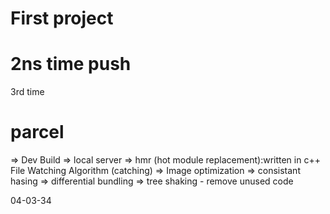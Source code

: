 # First project 
# 2ns time push

3rd time

# parcel
=> Dev Build
=> local server
=> hmr (hot module replacement):written in c++
   File Watching Algorithm  (catching)
=> Image optimization
=> consistant  hasing
=> differential bundling
=> tree shaking - remove unused code

04-03-34
